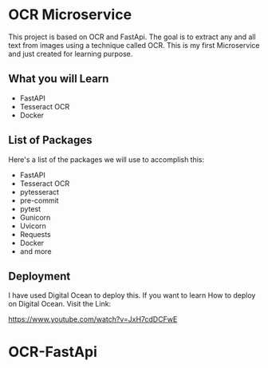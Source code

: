 
# OCR Microservice

This project is based on OCR and FastApi. The goal is to extract any and all text from images using a technique called OCR.
This is my first Microservice and just created for learning purpose.
## What you will Learn

- FastAPI
- Tesseract OCR
- Docker



## List of Packages

Here's a list of the packages we will use to accomplish this:

- FastAPI
- Tesseract OCR
- pytesseract
- pre-commit
- pytest
- Gunicorn
- Uvicorn
- Requests
- Docker
- and more

## Deployment

I have used Digital Ocean to deploy this. If you want to learn How to deploy on Digital Ocean.
Visit the Link:

https://www.youtube.com/watch?v=JxH7cdDCFwE
# OCR-FastApi

